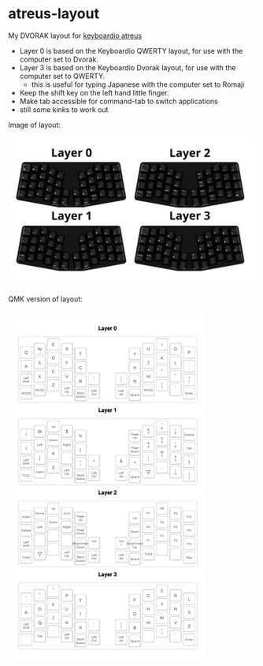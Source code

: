 # atreus-layout
My DVORAK layout for [keyboardio atreus](https://shop.keyboard.io/products/keyboardio-atreus)

* Layer 0 is based on the Keyboardio QWERTY layout, for use with the computer set to Dvorak.
* Layer 3 is based on the Keyboardio Dvorak layout, for use with the computer set to QWERTY. 
  * this is useful for typing Japanese with the computer set to Romaji 
* Keep the shift key on the left hand little finger. 
* Make tab accessible for command-tab to switch applications
* still some kinks to work out

Image of layout:

![image of layout generated by Chrysalis](https://github.com/madwort/atreus-layout/blob/main/atreus%20layout%20chrysalis%20render.png)

QMK version of layout:

![image of layout generated by QMK](https://github.com/madwort/atreus-layout/blob/main/layout%20qmk%20v2e_dvorak.png)
